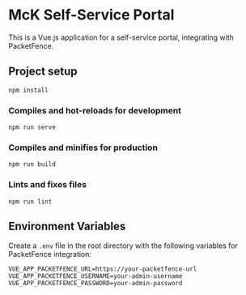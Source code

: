 # McK Self-Service Portal

This is a Vue.js application for a self-service portal, integrating with PacketFence.

## Project setup
```
npm install
```

### Compiles and hot-reloads for development
```
npm run serve
```

### Compiles and minifies for production
```
npm run build
```

### Lints and fixes files
```
npm run lint
```

## Environment Variables

Create a `.env` file in the root directory with the following variables for PacketFence integration:

```
VUE_APP_PACKETFENCE_URL=https://your-packetfence-url
VUE_APP_PACKETFENCE_USERNAME=your-admin-username
VUE_APP_PACKETFENCE_PASSWORD=your-admin-password
``` 
